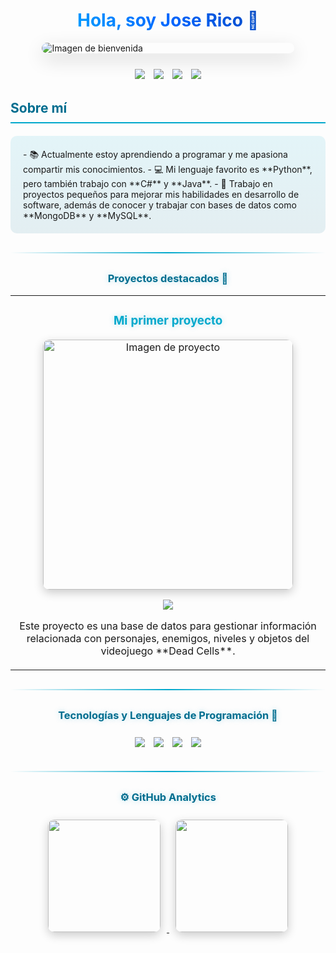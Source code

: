 <div align="center">
  <h1 align="center" style="background: linear-gradient(45deg, #00c3ff, #0066ff, #003399); -webkit-background-clip: text; -webkit-text-fill-color: transparent; animation: wave 3s ease-in-out infinite;">Hola, soy Jose Rico 👋</h1>
</div>

<style>
@keyframes wave {
  0% { background-position: 0% 50%; }
  50% { background-position: 100% 50%; }
  100% { background-position: 0% 50%; }
}

@keyframes float {
  0% { transform: translateY(0px); }
  50% { transform: translateY(-10px); }
  100% { transform: translateY(0px); }
}

@keyframes glow {
  0% { filter: brightness(100%); }
  50% { filter: brightness(120%); }
  100% { filter: brightness(100%); }
}

h3 { 
  color: #00a8cc;
  text-shadow: 0 0 10px rgba(0,168,204,0.3);
  animation: glow 3s ease-in-out infinite;
}

img {
  transition: transform 0.3s ease;
  animation: float 6s ease-in-out infinite;
}

img:hover {
  transform: scale(1.05);
}

.badge-container {
  display: inline-block;
  margin: 5px;
  transition: transform 0.3s ease;
}

.badge-container:hover {
  transform: translateY(-5px);
}
</style>

<img src="https://drive.google.com/uc?export=view&id=1BNHtR0kNUSSO3wqMbOQ486qmrZ-fpkJI" 
     alt="Imagen de bienvenida" 
     style="display: block; margin: 0 auto; border-radius: 15px; max-width: 80%; box-shadow: 0 10px 30px rgba(0,0,0,0.15);">

<div align="center" style="margin: 20px 0;">
  <div class="badge-container">
    <a href="https://www.instagram.com/richoflucky/profilecard/?igsh=MTh6ZmtxeDR1d2x3eA==">
      <img src="https://img.shields.io/badge/-Instagram-E4405F?style=for-the-badge&logo=instagram&logoColor=white" />
    </a>
  </div>
  <div class="badge-container">
    <a href="https://www.facebook.com/richoflucky?mibextid=ZbWKwL">
      <img src="https://img.shields.io/badge/-Facebook-1877F2?style=for-the-badge&logo=facebook&logoColor=white" />
    </a>
  </div>
  <div class="badge-container">
    <a href="https://discord.com/users/joserico_">
      <img src="https://img.shields.io/badge/-Discord-5865F2?style=for-the-badge&logo=discord&logoColor=white" />
    </a>
  </div>
  <div class="badge-container">
    <a href="https://discord.gg/REqSYkHg">
      <img src="https://img.shields.io/badge/-Join%20my%20Discord-5865F2?style=for-the-badge&logo=discord&logoColor=white" />
    </a>
  </div>
</div>

<h2 style="color: #006d8f; border-bottom: 2px solid #00a8cc; padding-bottom: 10px;">Sobre mí</h2>

<div style="background: linear-gradient(180deg, rgba(0,168,204,0.1) 0%, rgba(0,109,143,0.1) 100%); padding: 20px; border-radius: 10px; margin: 20px 0;">
  - 📚 Actualmente estoy aprendiendo a programar y me apasiona compartir mis conocimientos.
  - 💻 Mi lenguaje favorito es **Python**, pero también trabajo con **C#** y **Java**.
  - 🚀 Trabajo en proyectos pequeños para mejorar mis habilidades en desarrollo de software, además de conocer y trabajar con bases de datos como **MongoDB** y **MySQL**.
</div>

<div style="text-align: center; margin: 30px 0;">
  <div style="background: linear-gradient(90deg, transparent, #00a8cc, transparent); height: 2px;"></div>
</div>

<h3 align="center" style="color: #006d8f;">Proyectos destacados 🚀</h3>
<table>
<tr>
<td width="100%">
<h3 align="center">Mi primer proyecto</h3>
<div align="center">
<a href="https://github.com/RMJGLUCKY27/DEAD_CELLS-DATABASE" target="_blank">
<img src="https://i.ytimg.com/vi/vYVy0LwaC4E/maxresdefault.jpg" alt="Imagen de proyecto" width="400" style="border-radius: 10px; box-shadow: 0 5px 15px rgba(0,0,0,0.2);">
</a>
<p>
<a href="https://github.com/RMJGLUCKY27/DEAD_CELLS-DATABASE" target="_blank">
<img src="https://img.shields.io/badge/CÓDIGO-ff9?style=for-the-badge&logo=github&logoColor=black">
</a>
</p>
<p>Este proyecto es una base de datos para gestionar información relacionada con personajes, enemigos, niveles y objetos del videojuego **Dead Cells**.</p>
</div>
</td>
</tr>
</table>

<div style="text-align: center; margin: 30px 0;">
  <div style="background: linear-gradient(90deg, transparent, #00a8cc, transparent); height: 2px;"></div>
</div>

<h3 align="center" style="color: #006d8f;">Tecnologías y Lenguajes de Programación 🚀</h3>
<p align="center" style="margin: 20px 0;">
  <img src="https://img.shields.io/badge/C%23-2396ED?style=for-the-badge&logo=csharp&logoColor=white" class="badge-container" />
  <img src="https://img.shields.io/badge/Java-007396?style=for-the-badge&logo=java&logoColor=white" class="badge-container" />
  <img src="https://img.shields.io/badge/MongoDB-47A248?style=for-the-badge&logo=mongodb&logoColor=white" class="badge-container" />
  <img src="https://img.shields.io/badge/MySQL-4479A1?style=for-the-badge&logo=mysql&logoColor=white" class="badge-container" />
</p>

<div style="text-align: center; margin: 30px 0;">
  <div style="background: linear-gradient(90deg, transparent, #00a8cc, transparent); height: 2px;"></div>
</div>

<h3 align="center" style="color: #006d8f;">⚙️ GitHub Analytics</h3>
<p align="center">
<a href="https://github.com/RMJGLUCKY27">
  <img height="180em" src="https://github-readme-stats-eight-theta.vercel.app/api?username=RMJGLUCKY27&show_icons=true&theme=algolia&include_all_commits=true&count_private=true" style="margin: 10px; border-radius: 10px; box-shadow: 0 5px 15px rgba(0,0,0,0.2);" />
  <img height="180em" src="https://github-readme-stats-eight-theta.vercel.app/api/top-langs/?username=RMJGLUCKY27&layout=compact&langs_count=8&theme=algolia" style="margin: 10px; border-radius: 10px; box-shadow: 0 5px 15px rgba(0,0,0,0.2);" />
</a>
</p>
